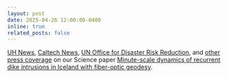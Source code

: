 ```yaml
---
layout: post
date: 2025-04-26 12:00:00-0400
inline: true
related_posts: false
---
```


[UH News](https://uh.edu/nsm/news-events/stories/2025/0422-tracking-volcanoes.php), [Caltech News](https://www.caltech.edu/about/news/fiber-sensing-technology-can-provide-early-warning-for-volcanic-eruptions), [UN Office for Disaster Risk Reduction](https://www.preventionweb.net/news/fiber-sensing-technology-can-provide-early-warning-volcanic-eruptions), and [other press coverage](https://science.altmetric.com/details/176420491/news) on our Science paper [Minute-scale dynamics of recurrent dike intrusions in Iceland with fiber-optic geodesy](https://www.science.org/doi/10.1126/science.adu0225). 